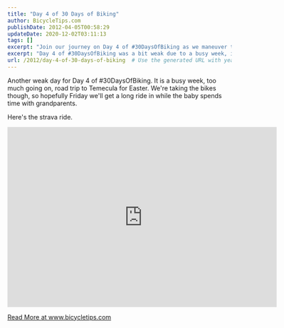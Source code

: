 ```yaml
---
title: "Day 4 of 30 Days of Biking"
author: BicycleTips.com
publishDate: 2012-04-05T00:58:29
updateDate: 2020-12-02T03:11:13
tags: []
excerpt: "Join our journey on Day 4 of #30DaysOfBiking as we maneuver through a busy week and plan for a long ride in Temecula."
excerpt: "Day 4 of #30DaysOfBiking was a bit weak due to a busy week, including a road trip to Temecula for Easter. Hoping for a long ride on Friday. Check out the Strava ride! Read more"
url: /2012/day-4-of-30-days-of-biking  # Use the generated URL with year
---
```

<p>Another weak day for Day 4 of #30DaysOfBiking. It is a busy week, too much going on, road trip to Temecula for Easter. We're taking the bikes though, so hopefully Friday we'll get a long ride in while the baby spends time with grandparents.</p>  <p>Here's the strava ride.</p>  <p><iframe allowtransparency="true" frameborder="0" height="405" scrolling="no" src="https://app.strava.com/runs/6225424/embed/766b9b7f69d7819277d1e25bd452643fee1d6d27" width="605"></iframe></p>  <a href="https://www.bicycletips.com/day-4-of-30-days-of-biking">Read More at www.bicycletips.com</a>



